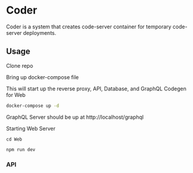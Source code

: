 # Coder

Coder is a system that creates code-server container for temporary code-server deployments.

## Usage

Clone repo

Bring up docker-compose file

This will start up the reverse proxy, API, Database, and GraphQL Codegen for Web

```bash
docker-compose up -d
```

GraphQL Server should be up at http://localhost/graphql

Starting Web Server

```
cd Web

npm run dev
```

### API
